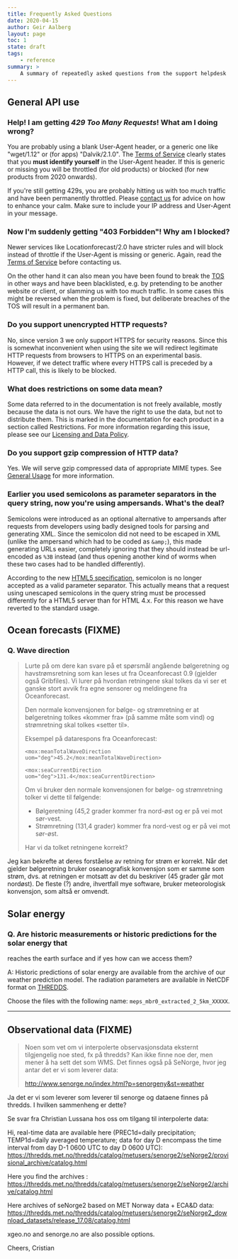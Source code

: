 ```yaml
---
title: Frequently Asked Questions
date: 2020-04-15
author: Geir Aalberg
layout: page
toc: 1
state: draft
tags:
    - reference
summary: >
    A summary of repeatedly asked questions from the support helpdesk
---
```


## General API use

### Help! I am getting *429 Too Many Requests*! What am I doing wrong?

You are probably using a blank User-Agent header, or a generic one like
"wget/1.12" or (for apps) "Dalvik/2.1.0".
The [Terms of Service](./TermsOfService) clearly states that you **must
identify yourself** in the User-Agent header. If this is generic or missing
you will be throttled (for old products) or blocked (for new products from 2020
onwards).

If you're still getting 429s, you are probably hitting us with too much traffic
and have been permanently throttled. Please [contact us](./support) for advice
on how to enhance your calm. Make sure to include your IP address and User-Agent
in your message.

### Now I'm suddenly getting "403 Forbidden"! Why am I blocked?

Newer services like Locationforecast/2.0 have stricter rules and will
block instead of throttle if the User-Agent is missing or generic.
Again, read the [Terms of Service](./TermsOfService) before contacting us.

On the other hand it can also mean you have been found to break the
[TOS](./TermsOfService) in other ways and have been blacklisted, e.g.
by pretending to be another website or client, or slamming us with too
much traffic. In some cases this might be reversed when the problem is fixed,
but deliberate breaches of the TOS will result in a permanent ban.

### Do you support unencrypted HTTP requests?

No, since version 3 we only support HTTPS for security reasons. Since this is
somewhat inconvenient when using the site we will redirect legitimate HTTP
requests from browsers to HTTPS on an experimental basis. However, if we detect
traffic where every HTTPS call is preceded by a HTTP call, this is likely to be
blocked.

### What does restrictions on some data mean?

Some data referred to in the documentation is not freely available, mostly
because the data is not ours. We have the right to use the data, but not to
distribute them. This is marked in the documentation for each product in a
section called Restrictions. For more information regarding this issue, please
see our [Licensing and Data Policy](.License).

### Do you support gzip compression of HTTP data?

Yes. We will serve gzip compressed data of appropriate MIME types.
See [General Usage](./usage) for more information.

### Earlier you used semicolons as parameter separators in the query string, now you're using ampersands. What's the deal?

Semicolons were introduced as an optional alternative to ampersands
after requests from developers using badly designed tools for parsing
and generating XML. Since the semicolon did not need to be escaped in
XML (unlike the ampersand which had to be coded as `&amp;`), this made
generating URLs easier, completely ignoring that they should instead
be url-encoded as `%3B` instead (and thus opening another kind of worms
when these two cases had to be handled differently).

According to the new [HTML5 specification](https://www.w3.org/TR/2014/REC-html5-20141028/forms.html#url-encoded-form-data),
semicolon is no longer accepted as a valid parameter separator.
This actually means that a request using unescaped semicolons
in the query string must be processed differently for a HTML5
server than for HTML 4.x. For this reason we have reverted to
the standard usage.

## Ocean forecasts (FIXME)

### Q. Wave direction

> Lurte på om dere kan svare på et spørsmål angående bølgeretning og
> havstrømsretning som kan leses ut fra Oceanforecast 0.9 (gjelder også Gribfiles).
> Vi lurer på hvordan retningene skal tolkes da vi ser et ganske stort avvik
> fra egne sensorer og meldingene fra Oceanforecast.
>
> Den normale konvensjonen for bølge- og strømretning er at bølgeretning
> tolkes «kommer fra» (på samme måte som vind) og strømretning skal tolkes
> «setter til».
>
> Eksempel på datarespons fra Oceanforecast:
>
>     <mox:meanTotalWaveDirection uom="deg">45.2</mox:meanTotalWaveDirection>
>
>     <mox:seaCurrentDirection uom="deg">131.4</mox:seaCurrentDirection>
>
> Om vi bruker den normale konvensjonen for bølge- og strømretning tolker vi
> dette til følgende:
>
> - Bølgeretning (45,2 grader kommer fra nord-øst og er på vei mot sør-vest.
> - Strømretning (131,4 grader) kommer fra nord-vest og er på vei mot sør-øst.
>
> Har vi da tolket retningene korrekt?

Jeg kan bekrefte at deres forståelse av retning for strøm er korrekt. Når det
gjelder bølgeretning bruker oseanografisk konvensjon som er samme som strøm,
dvs. at retningen er motsatt av det du beskriver (45 grader går mot nordøst). De
fleste (?) andre, ihvertfall mye software, bruker meteorologisk konvensjon, som
altså er omvendt.

## Solar energy

### Q. Are historic measurements or historic predictions for the solar energy that
reaches the earth surface and if yes how can we access them?

A: Historic predictions of solar energy are available from the archive of our
weather prediction model. The radiation parameters are available in NetCDF
format on [THREDDS](https://thredds.met.no/thredds/catalog/meps25epsarchive/catalog.html).

Choose the files with the following name: `meps_mbr0_extracted_2_5km_XXXXX`.

----------------------------------------

## Observational data (FIXME)

> Noen som vet om vi interpolerte observasjonsdata eksternt tilgjengelig noe
> sted, fx på thredds? Kan ikke finne noe der, men mener å ha sett det som
> WMS. Det finnes også på SeNorge, hvor jeg antar det er vi som leverer data:
>
> http://www.senorge.no/index.html?p=senorgeny&st=weather

Ja det er vi som leverer som leverer til senorge og dataene finnes på
thredds. I hvilken sammenheng er dette?

Se svar fra Christian Lussana hos oss om tilgang til interpolerte data:

Hi,
real-time data are available here (PREC1d=daily precipitation; TEMP1d=daily
averaged temperature; data for day D encompass the time interval from day
D-1 0600 UTC to day D 0600 UTC):
https://thredds.met.no/thredds/catalog/metusers/senorge2/seNorge2/provisional_archive/catalog.html

Here you find the archives :
https://thredds.met.no/thredds/catalog/metusers/senorge2/seNorge2/archive/catalog.html

Here archives of seNorge2 based on MET Norway data + ECA&D data:
https://thredds.met.no/thredds/catalog/metusers/senorge2/seNorge2_download_datasets/release_17.08/catalog.html

xgeo.no and senorge.no are also possible options.

Cheers,
Cristian
